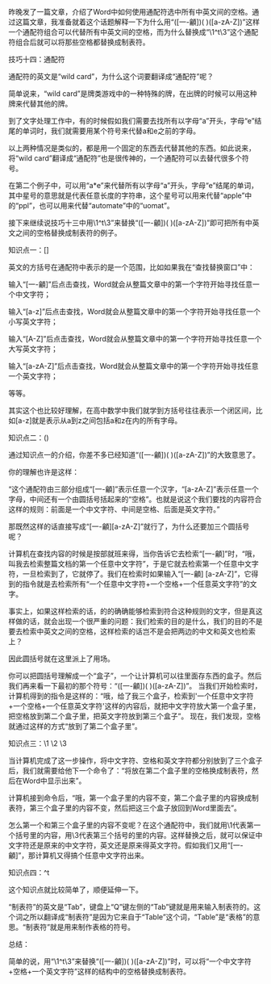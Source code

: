 昨晚发了一篇文章，介绍了Word中如何使用通配符选中所有中英文间的空格。通过这篇文章，我准备就着这个话题解释一下为什么用“([一-龥])( )([a-zA-Z])”这样一个通配符组合可以代替所有中英文间的空格，而为什么替换成“\1^t\3”这个通配符组合后就可以将那些空格都替换成制表符。技巧十四：通配符通配符的英文是“wild card”，为什么这个词要翻译成“通配符”呢？简单说来，“wild card”是牌类游戏中的一种特殊的牌，在出牌的时候可以用这种牌来代替其他的牌。到了文字处理工作中，有的时候假如我们需要去找所有以字母“a”开头，字母“e”结尾的单词时，我们就需要用某个符号来代替a和e之前的字母。以上两种情况是类似的，都是用一个固定的东西去代替其他的东西。如此说来，将“wild card”翻译成“通配符”也是很传神的，一个通配符可以去替代很多个符号。在第二个例子中，可以用“a*e”来代替所有以字母“a”开头，字母“e”结尾的单词，其中星号的意思就是代表任意长度的字符串，这个星号可以用来代替“apple”中的“ppl”，也可以用来代替“automate”中的“uomat”。接下来继续说技巧十三中用\1^t\3”来替换“([一-龥])( )([a-zA-Z])”即可把所有中英文之间的空格替换成制表符的例子。知识点一：[]英文的方括号在通配符中表示的是一个范围，比如如果我在“查找替换窗口”中：输入“[一-龥]”后点击查找，Word就会从整篇文章中的第一个字符开始寻找任意一个中文字符；输入“[a-z]”后点击查找，Word就会从整篇文章中的第一个字符开始寻找任意一个小写英文字符；输入“[A-Z]”后点击查找，Word就会从整篇文章中的第一个字符开始寻找任意一个大写英文字符；输入“[a-zA-Z]”后点击查找，Word就会从整篇文章中的第一个字符开始寻找任意一个英文字符；等等。其实这个也比较好理解，在高中数学中我们就学到方括号往往表示一个闭区间，比如[a-z]就是表示从a到z之间包括a和z在内的所有字母。知识点二：()通过知识点一的介绍，你差不多已经知道“([一-龥])( )([a-zA-Z])”的大致意思了。你的理解也许是这样：“这个通配符由三部分组成“[一-龥]”表示任意一个汉字，“[a-zA-Z]”表示任意一个字母，中间还有一个由圆括号括起来的“空格”。也就是说这个我们要找的内容符合这样的规则：前面是一个中文字符、中间是空格、后面是英文字符。”那既然这样的话直接写成“[一-龥][a-zA-Z]”就行了，为什么还要加三个圆括号呢？计算机在查找内容的时候是按部就班来得，当你告诉它去检索“[一-龥]”时，“哦，叫我去检索整篇文档的第一个任意中文字符”，于是它就去检索第一个任意中文字符，一旦检索到了，它就停了。我们在检索时如果输入“[一-龥] [a-zA-Z]”，它得到的指令就是去检索所有“一个任意中文字符+一个空格+一个任意英文字符”的文字。事实上，如果这样检索的话，的的确确能够检索到符合这种规则的文字，但是真这样做的话，就会出现一个很严重的问题：我们检索的目的是什么，我们的目的不是要去检索中英文之间的空格，这样检索的话岂不是会把两边的中文和英文也检索上？因此圆括号就在这里派上了用场。你可以把圆括号理解成一个“盒子”，一个让计算机可以往里面存东西的盒子。然后我们再来看一下最初的那个符号：“([一-龥])( )([a-zA-Z])”。当我们开始检索时，计算机得到的指令是这样的：“哦，给了我三个盒子，检索到'一个任意中文字符+一个空格+一个任意英文字符'这样的内容后，就把中文字符放大第一个盒子里，把空格放到第二个盒子里，把英文字符放到第三个盒子”。现在，我们发现，空格就通过这样的方式“放到了第二个盒子里”。知识点三：\1 \2 \3当计算机完成了这一步操作，将中文字符、空格和英文字符都分别放到了三个盒子后，我们就需要给他下一个命令了：“将放在第二个盒子里的空格换成制表符，然后在Word中显示出来”。计算机接到命令后，“哦，第一个盒子里的内容不变，第二个盒子里的内容换成制表符，第三个盒子里的内容不变，然后把这三个盒子放回到Word里面去”。怎么第一个和第三个盒子里的内容不变呢？在这个通配符中，我们就用\1代表第一个括号里的内容，用\3代表第三个括号的里的内容。这样替换之后，就可以保证中文字符还是原来的中文字符，英文还是原来得英文字符。假如我们又用“[一-龥]”，那计算机又得搞个任意中文字符出来。知识点四：^t这个知识点就比较简单了，顺便延伸一下。“制表符”的英文是“Tab”，键盘上“Q”键左侧的“Tab”键就是用来输入制表符的。这个词之所以翻译成“制表符”是因为它来自于“Table”这个词，“Table”是“表格”的意思。“制表符”就是用来制作表格的符号。总结：简单的说，用“\1^t\3”来替换“([一-龥])( )([a-zA-Z])”时，可以将“一个中文字符+空格+一个英文字符”这样的结构中的空格替换成制表符。